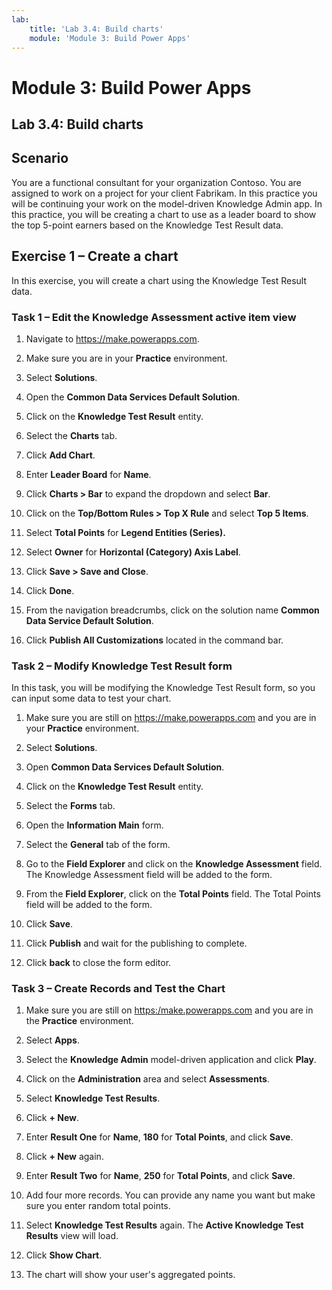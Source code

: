 ```yaml
---
lab:
    title: 'Lab 3.4: Build charts'
    module: 'Module 3: Build Power Apps'
---
```


Module 3: Build Power Apps
============================================

## Lab 3.4: Build charts

Scenario
--------

You are a functional consultant for your organization Contoso. You are assigned
to work on a project for your client Fabrikam. In this practice you will be
continuing your work on the model-driven Knowledge Admin app. In this practice,
you will be creating a chart to use as a leader board to show the top 5-point
earners based on the Knowledge Test Result data.


Exercise 1 – Create a chart 
----------------------------

In this exercise, you will create a chart using the Knowledge Test Result data.

### Task 1 – Edit the Knowledge Assessment active item view

1.  Navigate to <https://make.powerapps.com>.

2.  Make sure you are in your **Practice** environment.

3.  Select **Solutions**.

4.  Open the **Common Data Services Default Solution**.

5.  Click on the **Knowledge Test Result** entity.

6.  Select the **Charts** tab.

7.  Click **Add Chart**.

8.  Enter **Leader Board** for **Name**.

9.  Click **Charts > Bar** to expand the dropdown and select **Bar**.

10. Click on the **Top/Bottom Rules > Top X Rule** and select **Top 5 Items**.

11. Select **Total Points** for **Legend Entities (Series).**

12. Select **Owner** for **Horizontal (Category) Axis Label**.

13. Click **Save > Save and Close**.

14. Click **Done**.

15. From the navigation breadcrumbs, click on the solution name **Common Data
    Service Default Solution**.

16. Click **Publish All Customizations** located in the command bar.

### Task 2 – Modify Knowledge Test Result form

In this task, you will be modifying the Knowledge Test Result form, so you can
input some data to test your chart.

1.  Make sure you are still on <https://make.powerapps.com> and you are in your
    **Practice** environment.

2.  Select **Solutions**.

3.  Open **Common Data Services Default Solution**.

4.  Click on the **Knowledge Test Result** entity.

5.  Select the **Forms** tab.

6.  Open the **Information Main** form.

7.  Select the **General** tab of the form.

8.  Go to the **Field Explorer** and click on the **Knowledge
    Assessment** field. The Knowledge Assessment field will be added to the form.

9.  From the **Field Explorer**, click on the **Total Points** field. The Total Points field will be added to the form. 

10. Click **Save**.

11. Click **Publish** and wait for the publishing to complete.

12. Click **back** to close the form editor.

### Task 3 – Create Records and Test the Chart

1.  Make sure you are still on <https:/make.powerapps.com> and you are in the
    **Practice** environment.

2.  Select **Apps**.

3.  Select the **Knowledge Admin** model-driven application and click **Play**.

4.  Click on the **Administration** area and select **Assessments**.

5.  Select **Knowledge Test Results**.

6.  Click **+ New**.

7.  Enter **Result One** for **Name**, **180** for **Total Points**, and click
    **Save**.

8.  Click **+ New** again.

9.  Enter **Result Two** for **Name**, **250** for **Total Points**, and click
    **Save**.

10. Add four more records. You can provide any name you want but make sure you
    enter random total points.

11. Select **Knowledge Test Results** again. The **Active Knowledge Test
    Results** view will load.

12. Click **Show Chart**.

13. The chart will show your user's aggregated points.
